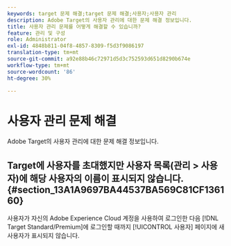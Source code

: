 ```yaml
---
keywords: target 문제 해결;target 문제 해결;사용자;사용자 관리
description: Adobe Target의 사용자 관리에 대한 문제 해결 정보입니다.
title: 사용자 관리 문제를 어떻게 해결할 수 있습니까?
feature: 관리 및 구성
role: Administrator
exl-id: 4848b811-04f8-4857-8309-f5d3f9086197
translation-type: tm+mt
source-git-commit: a92e88b46c72971d5d3c752593d651d8290b674e
workflow-type: tm+mt
source-wordcount: '86'
ht-degree: 30%

---
```


# 사용자 관리 문제 해결

Adobe Target의 사용자 관리에 대한 문제 해결 정보입니다.

## Target에 사용자를 초대했지만 사용자 목록(관리 > 사용자)에 해당 사용자의 이름이 표시되지 않습니다.{#section_13A1A9697BA44537BA569C81CF136160}

사용자가 자신의 Adobe Experience Cloud 계정을 사용하여 로그인한 다음 [!DNL Target Standard/Premium]에 로그인할 때까지 [!UICONTROL 사용자] 페이지에 새 사용자가 표시되지 않습니다.
